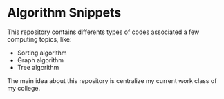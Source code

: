 # Algorithm Snippets
This repository contains differents types of codes associated a few computing topics, like:
- Sorting algorithm
- Graph algorithm
- Tree algorithm

The main idea about this repository is centralize my current work class of my college.
